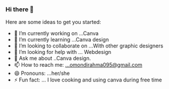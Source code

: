 ### Hi there 👋
Here are some ideas to get you started:

- 🔭 I’m currently working on ...Canva 
- 🌱 I’m currently learning ...Canva design
- 👯 I’m looking to collaborate on ...With other graphic designers
- 🤔 I’m looking for help with ... Webdesign
- 💬 Ask me about ..Canva design.
- 📫 How to reach me: ...omondirahma095@gmail.com
- 😄 Pronouns: ...her/she
- ⚡ Fun fact: ... I love cooking and using canva during free time

